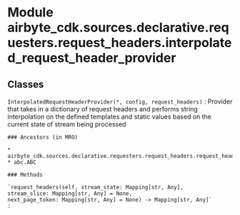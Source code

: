 Module airbyte_cdk.sources.declarative.requesters.request_headers.interpolated_request_header_provider
======================================================================================================

Classes
-------

`InterpolatedRequestHeaderProvider(*, config, request_headers)`
:   Provider that takes in a dictionary of request headers and performs string interpolation on the defined templates and static
    values based on the current state of stream being processed

    ### Ancestors (in MRO)

    * airbyte_cdk.sources.declarative.requesters.request_headers.request_header_provider.RequestHeaderProvider
    * abc.ABC

    ### Methods

    `request_headers(self, stream_state: Mapping[str, Any], stream_slice: Mapping[str, Any] = None, next_page_token: Mapping[str, Any] = None) ‑> Mapping[str, Any]`
    :